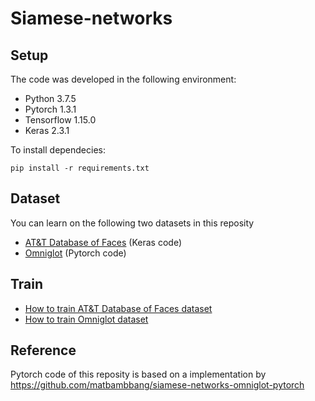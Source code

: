 # Siamese-networks

## Setup

The code was developed in the following environment:
- Python 3.7.5
- Pytorch 1.3.1
- Tensorflow 1.15.0
- Keras 2.3.1

To install dependecies:

```
pip install -r requirements.txt
```

## Dataset

You can learn on the following two datasets in this reposity

- [AT&T Database of Faces](https://www.kaggle.com/kasikrit/att-database-of-faces) (Keras code)
- [Omniglot](https://github.com/brendenlake/omniglot) (Pytorch code)


## Train

- [How to train AT&T Database of Faces dataset](face/README.md)
- [How to train Omniglot dataset](omniglot/README.md)

## Reference

Pytorch code of this reposity is based on a implementation by https://github.com/matbambbang/siamese-networks-omniglot-pytorch